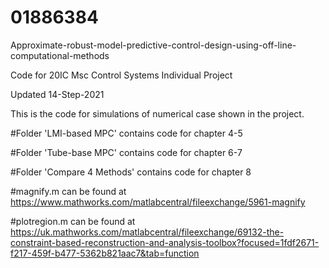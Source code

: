 # 01886384
Approximate-robust-model-predictive-control-design-using-off-line-computational-methods

Code for 20IC Msc Control Systems Individual Project

Updated 14-Step-2021

This is the code for simulations of numerical case shown in the project.

#Folder 'LMI-based MPC' contains code for chapter 4-5

#Folder 'Tube-base MPC' contains code for chapter 6-7

#Folder 'Compare 4 Methods' contains code for chapter 8



#magnify.m  can be found at https://www.mathworks.com/matlabcentral/fileexchange/5961-magnify

#plotregion.m  can be found at https://uk.mathworks.com/matlabcentral/fileexchange/69132-the-constraint-based-reconstruction-and-analysis-toolbox?focused=1fdf2671-f217-459f-b477-5362b821aac7&tab=function
